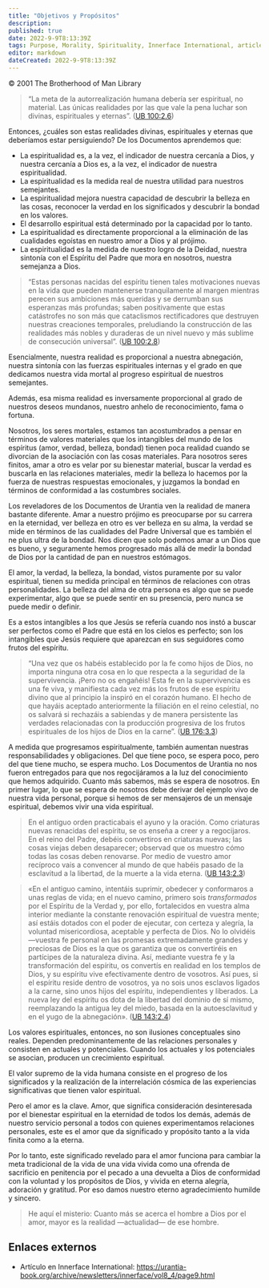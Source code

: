 ```yaml
---
title: "Objetivos y Propósitos"
description: 
published: true
date: 2022-9-9T8:13:39Z
tags: Purpose, Morality, Spirituality, Innerface International, article
editor: markdown
dateCreated: 2022-9-9T8:13:39Z
---
```


<p class="v-card v-sheet theme--light grey lighten-3 px-2">© 2001 The Brotherhood of Man Library</p>

> “La meta de la autorrealización humana debería ser espiritual, no material. Las únicas realidades por las que vale la pena luchar son divinas, espirituales y eternas”. ([UB 100:2.6](/es/El_Libro_de_Urantia/100#p2_6))

Entonces, ¿cuáles son estas realidades divinas, espirituales y eternas que deberíamos estar persiguiendo? De los Documentos aprendemos que:

- La espiritualidad es, a la vez, el indicador de nuestra cercanía a Dios, y nuestra cercanía a Dios es, a la vez, el indicador de nuestra espiritualidad.
- La espiritualidad es la medida real de nuestra utilidad para nuestros semejantes.
- La espiritualidad mejora nuestra capacidad de descubrir la belleza en las cosas, reconocer la verdad en los significados y descubrir la bondad en los valores.
- El desarrollo espiritual está determinado por la capacidad por lo tanto.
- La espiritualidad es directamente proporcional a la eliminación de las cualidades egoístas en nuestro amor a Dios y al prójimo.
- La espiritualidad es la medida de nuestro logro de la Deidad, nuestra sintonía con el Espíritu del Padre que mora en nosotros, nuestra semejanza a Dios.

> “Estas personas nacidas del espíritu tienen tales motivaciones nuevas en la vida que pueden mantenerse tranquilamente al margen mientras perecen sus ambiciones más queridas y se derrumban sus esperanzas más profundas; saben positivamente que estas catástrofes no son más que cataclismos rectificadores que destruyen nuestras creaciones temporales, preludiando la construcción de las realidades más nobles y duraderas de un nivel nuevo y más sublime de consecución universal”. ([UB 100:2.8](/es/El_Libro_de_Urantia/100#p2_8))

Esencialmente, nuestra realidad es proporcional a nuestra abnegación, nuestra sintonía con las fuerzas espirituales internas y el grado en que dedicamos nuestra vida mortal al progreso espiritual de nuestros semejantes.

Además, esa misma realidad es inversamente proporcional al grado de nuestros deseos mundanos, nuestro anhelo de reconocimiento, fama o fortuna.

Nosotros, los seres mortales, estamos tan acostumbrados a pensar en términos de valores materiales que los intangibles del mundo de los espíritus (amor, verdad, belleza, bondad) tienen poca realidad cuando se divorcian de la asociación con las cosas materiales. Para nosotros seres finitos, amar a otro es velar por su bienestar material, buscar la verdad es buscarla en las relaciones materiales, medir la belleza lo hacemos por la fuerza de nuestras respuestas emocionales, y juzgamos la bondad en términos de conformidad a las costumbres sociales.

Los reveladores de los Documentos de Urantia ven la realidad de manera bastante diferente. Amar a nuestro prójimo es preocuparse por su carrera en la eternidad, ver belleza en otro es ver belleza en su alma, la verdad se mide en términos de las cualidades del Padre Universal que es también el ne plus ultra de la bondad. Nos dicen que solo podemos amar a un Dios que es bueno, y seguramente hemos progresado más allá de medir la bondad de Dios por la cantidad de pan en nuestros estómagos.

El amor, la verdad, la belleza, la bondad, vistos puramente por su valor espiritual, tienen su medida principal en términos de relaciones con otras personalidades. La belleza del alma de otra persona es algo que se puede experimentar, algo que se puede sentir en su presencia, pero nunca se puede medir o definir.

Es a estos intangibles a los que Jesús se refería cuando nos instó a buscar ser perfectos como el Padre que está en los cielos es perfecto; son los intangibles que Jesús requiere que aparezcan en sus seguidores como frutos del espíritu.

> “Una vez que os habéis establecido por la fe como hijos de Dios, no importa ninguna otra cosa en lo que respecta a la seguridad de la supervivencia. ¡Pero no os engañéis! Esta fe en la supervivencia es una fe viva, y manifiesta cada vez más los frutos de ese espíritu divino que al principio la inspiró en el corazón humano. El hecho de que hayáis aceptado anteriormente la filiación en el reino celestial, no os salvará si rechazáis a sabiendas y de manera persistente las verdades relacionadas con la producción progresiva de los frutos espirituales de los hijos de Dios en la carne”. ([UB 176:3.3](/es/El_Libro_de_Urantia/176#p3_3))

A medida que progresamos espiritualmente, también aumentan nuestras responsabilidades y obligaciones. Del que tiene poco, se espera poco, pero del que tiene mucho, se espera mucho. Los Documentos de Urantia no nos fueron entregados para que nos regocijáramos a la luz del conocimiento que hemos adquirido. Cuanto más sabemos, más se espera de nosotros. En primer lugar, lo que se espera de nosotros debe derivar del ejemplo vivo de nuestra vida personal, porque si hemos de ser mensajeros de un mensaje espiritual, debemos vivir una vida espiritual.

> En el antiguo orden practicabais el ayuno y la oración. Como criaturas nuevas renacidas del espíritu, se os enseña a creer y a regocijaros. En el reino del Padre, debéis convertiros en criaturas nuevas; las cosas viejas deben desaparecer; observad que os muestro cómo todas las cosas deben renovarse. Por medio de vuestro amor recíproco vais a convencer al mundo de que habéis pasado de la esclavitud a la libertad, de la muerte a la vida eterna. ([UB 143:2.3](/es/El_Libro_de_Urantia/143#p2_3))

> «En el antiguo camino, intentáis suprimir, obedecer y conformaros a unas reglas de vida; en el nuevo camino, primero sois *transformados* por el Espíritu de la Verdad y, por ello, fortalecidos en vuestra alma interior mediante la constante renovación espiritual de vuestra mente; así estáis dotados con el poder de ejecutar, con certeza y alegría, la voluntad misericordiosa, aceptable y perfecta de Dios. No lo olvidéis —vuestra fe personal en las promesas extremadamente grandes y preciosas de Dios es la que os garantiza que os convertiréis en partícipes de la naturaleza divina. Así, mediante vuestra fe y la transformación del espíritu, os convertís en realidad en los templos de Dios, y su espíritu vive efectivamente dentro de vosotros. Así pues, si el espíritu reside dentro de vosotros, ya no sois unos esclavos ligados a la carne, sino unos hijos del espíritu, independientes y liberados. La nueva ley del espíritu os dota de la libertad del dominio de sí mismo, reemplazando la antigua ley del miedo, basada en la autoesclavitud y en el yugo de la abnegación». ([UB 143:2.4](/es/El_Libro_de_Urantia/143#p2_4))

Los valores espirituales, entonces, no son ilusiones conceptuales sino reales. Dependen predominantemente de las relaciones personales y consisten en actuales y potenciales. Cuando los actuales y los potenciales se asocian, producen un crecimiento espiritual.

El valor supremo de la vida humana consiste en el progreso de los significados y la realización de la interrelación cósmica de las experiencias significativas que tienen valor espiritual.

Pero el amor es la clave. Amor, que significa consideración desinteresada por el bienestar espiritual en la eternidad de todos los demás, además de nuestro servicio personal a todos con quienes experimentamos relaciones personales, este es el amor que da significado y propósito tanto a la vida finita como a la eterna.

Por lo tanto, este significado revelado para el amor funciona para cambiar la meta tradicional de la vida de una vida vivida como una ofrenda de sacrificio en penitencia por el pecado a una devuelta a Dios de conformidad con la voluntad y los propósitos de Dios, y vivida en eterna alegría, adoración y gratitud. Por eso damos nuestro eterno agradecimiento humilde y sincero.

> He aquí el misterio: Cuanto más se acerca el hombre a Dios por el amor, mayor es la realidad —actualidad— de ese hombre.

## Enlaces externos

- Artículo en Innerface International: https://urantia-book.org/archive/newsletters/innerface/vol8_4/page9.html


